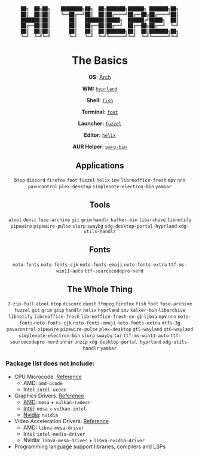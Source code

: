 <div align="center">

```css


██╗  ██╗██╗    ████████╗██╗  ██╗███████╗██████╗ ███████╗██╗
██║  ██║██║    ╚══██╔══╝██║  ██║██╔════╝██╔══██╗██╔════╝██║
███████║██║       ██║   ███████║█████╗  ██████╔╝█████╗  ██║
██╔══██║██║       ██║   ██╔══██║██╔══╝  ██╔══██╗██╔══╝  ╚═╝
██║  ██║██║       ██║   ██║  ██║███████╗██║  ██║███████╗██╗
╚═╝  ╚═╝╚═╝       ╚═╝   ╚═╝  ╚═╝╚══════╝╚═╝  ╚═╝╚══════╝╚═╝


```

# The Basics

**OS:** [Arch](https://archlinux.org/)

**WM:** [`hyprland`](https://github.com/hyprwm/Hyprland)

**Shell:** [`fish`](https://github.com/fish-shell/fish-shell)

**Terminal:** [`foot`](https://codeberg.org/dnkl/foot)

**Launcher:** [`fuzzel`](https://codeberg.org/dnkl/fuzzel)

**Editor:** [`helix`](https://helix-editor.com/)

**AUR Helper:** [`paru-bin`](https://github.com/Morganamilo/paru)




## Applications
`btop` `discord` `firefox` `foot` `fuzzel` `helix` `imv` `libreoffice-fresh` `mpv` `nnn` `pavucontrol` `plex-desktop` `simplenote-electron-bin` `yambar`

## Tools
`atool` `dunst` `fuse-archive` `git` `grim` `handlr` `kalker-bin` `libarchive` `libnotify` `pipewire` `pipewire-pulse` `slurp` `swaybg` `xdg-desktop-portal-hyprland` `xdg-utils-handlr`

## Fonts
`noto-fonts` `noto-fonts-cjk` `noto-fonts-emoji` `noto-fonts-extra` `ttf-ms-win11-auto` `ttf-sourcecodepro-nerd`

## The Whole Thing
`7-zip-full` `atool` `btop` `discord` `dunst` `ffmpeg` `firefox` `fish` `foot` `fuse-archive` `fuzzel` `git` `grim` `gzip` `handlr` `helix` `hyprland` `imv` `kalker-bin` `libarchive` `libnotify` `libreoffice-fresh` `libreoffice-fresh-en-gb` `libva` `mpv` `nnn` `noto-fonts` `noto-fonts-cjk` `noto-fonts-emoji` `noto-fonts-extra` `ntfs-3g` `pavucontrol` `pipewire` `pipewire-pulse` `plex-desktop` `qt5-wayland` `qt6-wayland` `simplenote-electron-bin` `slurp` `swaybg` `tar` `ttf-ms-win11-auto` `ttf-sourcecodepro-nerd` `unrar` `unzip` `xdg-desktop-portal-hyprland` `xdg-utils-handlr` `yambar`

</div>

### Package list does not include:
  - CPU Microcode. [Reference](https://wiki.archlinux.org/title/microcode)
    - AMD: `amd-ucode`
    - Intel: `intel-ucode`
  - Graphics Drivers. [Reference](https://wiki.archlinux.org/title/Xorg#Driver_installation)
    - [AMD](https://wiki.archlinux.org/title/AMDGPU): `mesa` + `vulkan-radeon`
    - [Intel](https://wiki.archlinux.org/title/Intel_graphics): `mesa` + `vulkan-intel`
    - [Nvidia](https://wiki.archlinux.org/title/NVIDIA): `nvidia`
  - Video Acceleration Drivers. [Reference](https://wiki.archlinux.org/title/Hardware_video_acceleration)
    - AMD: `libva-mesa-driver`
    - Intel: `intel-media-driver`
    - Nvidia: `libva-mesa-driver` + `libva-nvidia-driver`
  - Programming language support libraries, compilers and LSPs